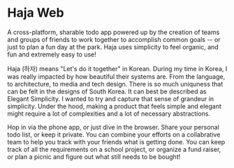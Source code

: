 # Haja Web

A cross-platform, sharable todo app powered up by the creation of teams and groups of friends to work together to accomplish common goals -- or just to plan a fun day at the park. Haja uses simplicity to feel organic, and fun and extremely easy to use!

Haja (하자) means "Let's do it together" in Korean. During my time in Korea, I was really impacted by how beautiful their systems are. From the language, to architecture, to media and tech design. There is so much uniquness that can be felt in the designs of South Korea. It can best be described as Elegant Simplicity. I wanted to try and capture that sense of grandeur in simplicity. Under the hood, making a product that feels simple and elegant might require a lot of complexities and a lot of necessary abstractions.

Hop in via the phone app, or just dive in the browser. Share your personal todo list, or keep it private. You can combine your efforts on a collabrative team to help you track with your friends what is getting done. You can keep track of all the requirements on a school project, or organize a fund raiser, or plan a picnic and figure out what still needs to be bought!
